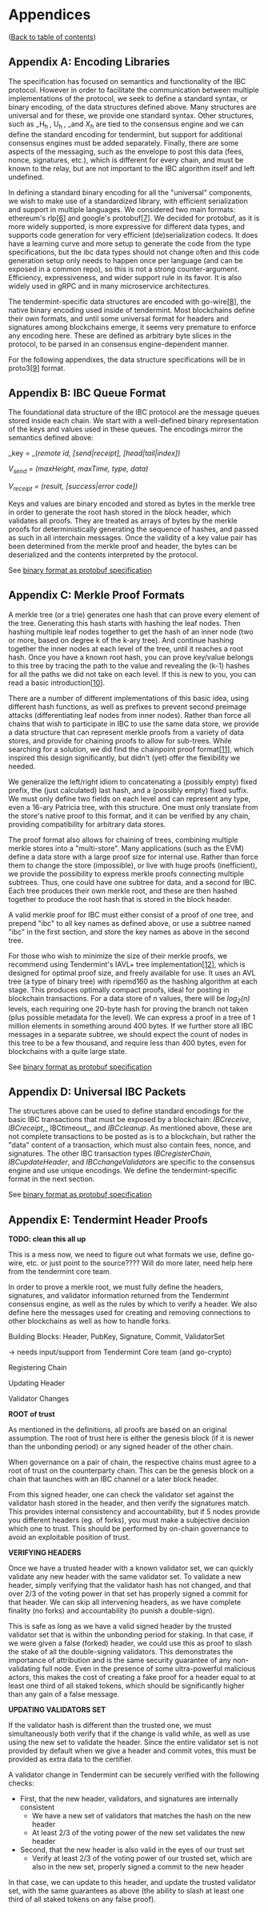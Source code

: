 # Appendices

([Back to table of contents](specification.md#contents))

## Appendix A: Encoding Libraries

The specification has focused on semantics and functionality of the IBC protocol. However in order to facilitate the communication between multiple implementations of the protocol, we seek to define a standard syntax, or binary encoding, of the data structures defined above. Many structures are universal and for these, we provide one standard syntax. Other structures, such as _H<sub>h </sub>, U<sub>h </sub>, _and _X<sub>h</sub>_ are tied to the consensus engine and we can define the standard encoding for tendermint, but support for additional consensus engines must be added separately. Finally, there are some aspects of the messaging, such as the envelope to post this data (fees, nonce, signatures, etc.), which is different for every chain, and must be known to the relay, but are not important to the IBC algorithm itself and left undefined.

In defining a standard binary encoding for all the "universal" components, we wish to make use of a standardized library, with efficient serialization and support in multiple languages. We considered two main formats: ethereum's rlp[[6](./footnotes.md#6)] and google's protobuf[[7](./footnotes.md#7)]. We decided for protobuf, as it is more widely supported, is more expressive for different data types, and supports code generation for very efficient (de)serialization codecs. It does have a learning curve and more setup to generate the code from the type specifications, but the ibc data types should not change often and this code generation setup only needs to happen once per language (and can be exposed in a common repo), so this is not a strong counter-argument. Efficiency, expressiveness, and wider support rule in its favor. It is also widely used in gRPC and in many microservice architectures.

The tendermint-specific data structures are encoded with go-wire[[8](./footnotes.md#8)], the native binary encoding used inside of tendermint. Most blockchains define their own formats, and until some universal format for headers and signatures among blockchains emerge, it seems very premature to enforce any encoding here. These are defined as arbitrary byte slices in the protocol, to be parsed in an consensus engine-dependent manner.

For the following appendixes, the data structure specifications will be in proto3[[9](./footnotes.md#9)] format.

## Appendix B: IBC Queue Format

The foundational data structure of the IBC protocol are the message queues stored inside each chain. We start with a well-defined binary representation of the keys and values used in these queues. The encodings mirror the semantics defined above:

_key = _(_remote id, [send|receipt], [head|tail|index])_

_V<sub>send</sub> = (maxHeight, maxTime, type, data)_

_V<sub>receipt</sub> = (result, [success|error code])_

Keys and values are binary encoded and stored as bytes in the merkle tree in order to generate the root hash stored in the block header, which validates all proofs. They are treated as arrays of bytes by the merkle proofs for deterministically generating the sequence of hashes, and passed as such in all interchain messages. Once the validity of a key value pair has been determined from the merkle proof and header, the bytes can be deserialized and the contents interpreted by the protocol.

See [binary format as protobuf specification](./protobuf/queue.proto)

## Appendix C: Merkle Proof Formats

A merkle tree (or a trie) generates one hash that can prove every element of the tree. Generating this hash starts with hashing the leaf nodes. Then hashing multiple leaf nodes together to get the hash of an inner node (two or more, based on degree k of the k-ary tree). And continue hashing together the inner nodes at each level of the tree, until it reaches a root hash. Once you have a known root hash, you can prove key/value belongs to this tree by tracing the path to the value and revealing the (k-1) hashes for all the paths we did not take on each level. If this is new to you, you can read a basic introduction[[10](./footnotes.md#10)].

There are a number of different implementations of this basic idea, using different hash functions, as well as prefixes to prevent second preimage attacks (differentiating leaf nodes from inner nodes). Rather than force all chains that wish to participate in IBC to use the same data store, we provide a data structure that can represent merkle proofs from a variety of data stores, and provide for chaining proofs to allow for sub-trees. While searching for a solution, we did find the chainpoint proof format[[11](./footnotes.md#11)], which inspired this design significantly, but didn't (yet) offer the flexibility we needed.

We generalize the left/right idiom to concatenating a (possibly empty) fixed prefix, the (just calculated) last hash, and a (possibly empty) fixed suffix. We must only define two fields on each level and can represent any type, even a 16-ary Patricia tree, with this structure. One must only translate from the store's native proof to this format, and it can be verified by any chain, providing compatibility for arbitrary data stores.

The proof format also allows for chaining of trees, combining multiple merkle stores into a "multi-store". Many applications (such as the EVM) define a data store with a large proof size for internal use. Rather than force them to change the store (impossible), or live with huge proofs (inefficient), we provide the possibility to express merkle proofs connecting multiple subtrees. Thus, one could have one subtree for data, and a second for IBC. Each tree produces their own merkle root, and these are then hashed together to produce the root hash that is stored in the block header.

A valid merkle proof for IBC must either consist of a proof of one tree, and prepend "ibc" to all key names as defined above, or use a subtree named "ibc" in the first section, and store the key names as above in the second tree.

For those who wish to minimize the size of their merkle proofs, we recommend using Tendermint's IAVL+ tree implementation[[12](./footnotes.md#12)], which is designed for optimal proof size, and freely available for use. It uses an AVL tree (a type of binary tree) with ripemd160 as the hashing algorithm at each stage. This produces optimally compact proofs, ideal for posting in blockchain transactions. For a data store of _n_ values, there will be _log<sub>2</sub>(n)_ levels, each requiring one 20-byte hash for proving the branch not taken (plus possible metadata for the level). We can express a proof in a tree of 1 million elements in something around 400 bytes. If we further store all IBC messages in a separate subtree, we should expect the count of nodes in this tree to be a few thousand, and require less than 400 bytes, even for blockchains with a quite large state.

See [binary format as protobuf specification](./protobuf/merkle.proto)

## Appendix D: Universal IBC Packets

The structures above can be used to define standard encodings for the basic IBC transactions that must be exposed by a blockchain: _IBCreceive_, _IBCreceipt_,_ IBCtimeout_, and _IBCcleanup_. As mentioned above, these are not complete transactions to be posted as is to a blockchain, but rather the "data" content of a transaction, which must also contain fees, nonce, and signatures. The other IBC transaction types _IBCregisterChain_, _IBCupdateHeader_, and _IBCchangeValidators_ are specific to the consensus engine and use unique encodings. We define the tendermint-specific format in the next section.

See [binary format as protobuf specification](./protobuf/messages.proto)

## Appendix E: Tendermint Header Proofs

**TODO: clean this all up**

This is a mess now, we need to figure out what formats we use, define go-wire, etc. or just point to the source???? Will do more later, need help here from the tendermint core team.

In order to prove a merkle root, we must fully define the headers, signatures, and validator information returned from the Tendermint consensus engine, as well as the rules by which to verify a header. We also define here the messages used for creating and removing connections to other blockchains as well as how to handle forks.

Building Blocks: Header, PubKey, Signature, Commit, ValidatorSet

-> needs input/support from Tendermint Core team (and go-crypto)

Registering Chain

Updating Header

Validator Changes

**ROOT of trust**

As mentioned in the definitions, all proofs are based on an original assumption. The root of trust here is either the genesis block (if it is newer than the unbonding period) or any signed header of the other chain.

When governance on a pair of chain, the respective chains must agree to a root of trust on the counterparty chain. This can be the genesis block on a chain that launches with an IBC channel or a later block header.

From this signed header, one can check the validator set against the validator hash stored in the header, and then verify the signatures match. This provides internal consistency and accountability, but if 5 nodes provide you different headers (eg. of forks), you must make a subjective decision which one to trust. This should be performed by on-chain governance to avoid an exploitable position of trust.

**VERIFYING HEADERS**

Once we have a trusted header with a known validator set, we can quickly validate any new header with the same validator set. To validate a new header, simply verifying that the validator hash has not changed, and that over 2/3 of the voting power in that set has properly signed a commit for that header. We can skip all intervening headers, as we have complete finality (no forks) and accountability (to punish a double-sign).

This is safe as long as we have a valid signed header by the trusted validator set that is within the unbonding period for staking. In that case, if we were given a false (forked) header, we could use this as proof to slash the stake of all the double-signing validators. This demonstrates the importance of attribution and is the same security guarantee of any non-validating full node. Even in the presence of some ultra-powerful malicious actors, this makes the cost of creating a fake proof for a header equal to at least one third of all staked tokens, which should be significantly higher than any gain of a false message.

**UPDATING VALIDATORS SET**

If the validator hash is different than the trusted one, we must simultaneously both verify that if the change is valid while, as well as use using the new set to validate the header.  Since the entire validator set is not provided by default when we give a header and commit votes, this must be provided as extra data to the certifier.

A validator change in Tendermint can be securely verified with the following checks:

*   First, that the new header, validators, and signatures are internally consistent
    *   We have a new set of validators that matches the hash on the new header
    *   At least 2/3 of the voting power of the new set validates the new header
*   Second, that the new header is also valid in the eyes of our trust set
    *   Verify at least 2/3 of the voting power of our trusted set, which are also in the new set, properly signed a commit to the new header

In that case, we can update to this header, and update the trusted validator set, with the same guarantees as above (the ability to slash at least one third of all staked tokens on any false proof).


